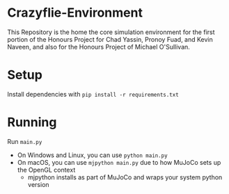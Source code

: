 # Crazyflie-Environment

This Repository is the home the core simulation environment for the first portion of the Honours Project for Chad Yassin, Pronoy Fuad, and Kevin Naveen, and also for the Honours Project of Michael O'Sullivan.

# Setup

Install dependencies with `pip install -r requirements.txt`

# Running

Run `main.py`
- On Windows and Linux, you can use `python main.py`
- On macOS, you can use `mjpython main.py` due to how MuJoCo sets up the OpenGL context
  - mjpython installs as part of MuJoCo and wraps your system python version